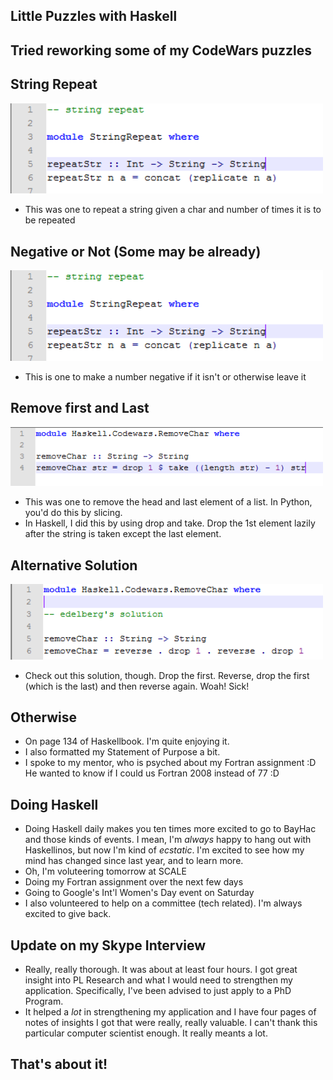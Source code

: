 ## Little Puzzles with Haskell

## Tried reworking some of my CodeWars puzzles

## String Repeat 

<img src="/images/hasky1/h_003.png" width="500">

- This was one to repeat a string given a char and number of times it is to be repeated

## Negative or Not (Some may be already)
<img src="/images/hasky1/h_003.png" width="500">

- This is one to make a number negative if it isn't or otherwise leave it

## Remove first and Last

<img src="/images/hasky1/h_002.png" width="500">

- This was one to remove the head and last element of a list. In Python, you'd do this by slicing.
- In Haskell, I did this by using drop and take. Drop the 1st element lazily after the string is taken except the last element.

## Alternative Solution

<img src="/images/hasky1/h_005.png" width="500">

- Check out this solution, though. Drop the first. Reverse, drop the first (which is the last) and then reverse again. Woah! Sick! 


## Otherwise 

- On page 134 of Haskellbook. I'm quite enjoying it. 
- I also formatted my Statement of Purpose a bit.
- I spoke to my mentor, who is psyched about my Fortran assignment :D He wanted to know if I could us Fortran 2008 instead of 77 :D

## Doing Haskell
- Doing Haskell daily makes you ten times more excited to go to BayHac and those kinds of events. I mean, I'm *always* happy to 
  hang out with Haskellinos, but now I'm kind of *ecstatic*. I'm excited to see how my mind has changed since last year, and to 
  learn more. 
- Oh, I'm voluteering tomorrow at SCALE
- Doing my Fortran assignment over the next few days
- Going to Google's Int'l Women's Day event on Saturday
- I also volunteered to help on a committee (tech related). I'm always excited to give back.

## Update on my Skype Interview

- Really, really thorough. It was about at least four hours. I got great insight into PL Research and what I would need 
  to strengthen my application. Specifically, I've been advised to just apply to a PhD Program. 
- It helped a *lot* in strengthening my application and I have four pages of notes of insights I got that were really, 
  really valuable. I can't thank this particular computer scientist enough. It really meants a lot.

## That's about it!
